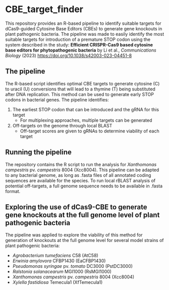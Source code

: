 # CBE_target_finder
This repository provides an R-based pipeline to identify suitable targets for dCas9-guided Cytosine Base Editors (CBEs) to generate gene knockouts in plant pathogenic bacteria. The pipeline was made to easily identify the most suitable targets for introduction of a premature STOP codon using the system described in the study: **Efficient CRISPR-Cas9 based cytosine base editors  for phytopathogenic bacteria** by Li et al., *Communications Biology* (2023) https://doi.org/10.1038/s42003-023-04451-8

## The pipeline

The R-based script identifies optimal CBE targets to generate cytosine (C) to uracil (U) conversions that will lead to a thymine (T) being substituted after DNA replication. This method can be used to generate early STOP codons in bacterial genes. The pipeline identifies:

1. The earliest STOP codon that can be introduced and the gRNA for this target
   - For multiplexing approaches, multiple targets can be generated
2. Off-targets on the genome through local BLAST
   - Off-target scores are given to gRNAs to determine viability of each target
  
## Running the pipeline

The repository contains the R script to run the analysis for *Xanthomonas campestris* pv. *campestris* 8004 (Xcc8004). This pipeline can be adapted to any bacterial genome, as long as .fasta files of all annotated coding sequences are available for the species. To run local rBLAST analysis of potential off-targets, a full genome sequence needs to be available in .fasta format.
  
## Exploring the use of dCas9-CBE to generate gene knockouts at the full genome level of plant pathogenic bacteria

The pipeline was applied to explore the viability of this method for generation of knockouts at the full genome level for several model strains of plant pathogenic bacteria:

- *Agrobacterium tumefaciens* C58 (AtC58)
- *Erwinia amylovora* CFBP1430 (EaCFBP1430)
- *Pseudomonas syringae* pv. *tomato* DC3000 (PstDC3000)
- *Ralstonia solanacearum* MGI1000 (RsMGI1000)
- *Xanthomonas campestris* pv. *campestris* 8004 (Xcc8004)
- *Xylella fastidiosa* Temecula1 (XfTemecula1)






